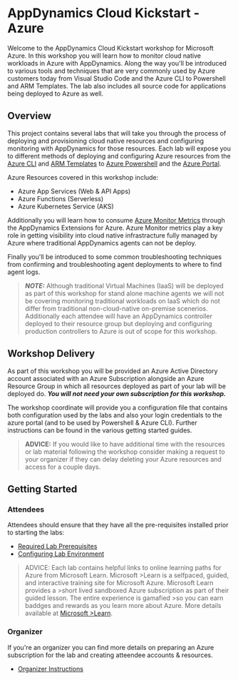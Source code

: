 
# AppDynamics Cloud Kickstart - Azure

Welcome to the AppDynamics Cloud Kickstart workshop for Microsoft Azure. In this workshop you will learn how to monitor cloud native workloads in Azure with AppDynamics. Along the way you'll be introduced to various tools and techniques that are very commonly used by Azure customers today from Visual Studio Code and the Azure CLI to Powershell and ARM Templates. The lab also includes all source code for applications being deployed to Azure as well.

## Overview

This project contains several labs that will take you through the process of deploying and provisioning cloud native resources and configuring monitoring with AppDynamics for those resources. Each lab will expose you to different methods of deploying and configuring Azure resources from the [Azure CLI](https://docs.microsoft.com/en-us/cli/azure/?view=azure-cli-latest) and [ARM Templates](https://docs.microsoft.com/en-us/azure/azure-resource-manager/templates/overview) to [Azure Powershell](https://docs.microsoft.com/en-us/powershell/azure/?view=azps-3.7.0) and the [Azure Portal](https://portal.azure.com/). 

Azure Resources covered in this workshop include:

* Azure App Services (Web & API Apps)
* Azure Functions (Serverless)
* Azure Kubernetes Service (AKS)

Additionally you will learn how to consume [Azure Monitor Metrics](https://docs.microsoft.com/en-us/azure/azure-monitor/platform/metrics-supported) through the AppDynamics Extensions for Azure. Azure Monitor metrics play a key role in getting visibility into cloud native infrastracture fully managed by Azure where traditional AppDynamics agents can not be deploy.

Finally you'll be introduced to some common troubleshooting techniques from confirming and troubleshooting agent deployments to where to find agent logs.

> **_NOTE:_**  Although traditional Virtual Machines (IaaS) will be deployed as part of this workshop for stand alone machine agents we will not be covering monitoring traditional workloads on IaaS which do not differ from traditional non-cloud-native on-premise scenerios.  Additionally each attendee will have an AppDynamics controller deployed to their resource group but deploying and configuring production controllers to Azure is out of scope for this workshop.

## Workshop Delivery

As part of this workshop you will be provided an Azure Active Directory account associated with an Azure Subscription alongside an Azure Resource Group in which all resources deployed as part of your lab will be deployed do. **_You will not need your own subscription for this workshop._**

The workshop coordinate will provide you a configuration file that contains both configuration used by the labs and also your login credentials to the azure portal (and to be used by Powershell & Azure CLI). Further instructions can be found in the various getting started guides.

> **ADVICE:** If you would like to have additional time with the resources or lab material following the workshop consider making a request to your organizer if they can delay deleting your Azure resources and access for a couple days.

## Getting Started

### Attendees

Attendees should ensure that they have all the pre-requisites installed prior to starting the labs:

* [Required Lab Prerequisites](labs/labs-prereqs.md)
* [Configuring Lab Environment](./labs/lab.md)

> ADVICE: Each lab contains helpful links to online learning paths for Azure from Microsoft Learn. Microsoft >Learn is a selfpaced, guided, and interactive training site for Microsoft Azure. Microsoft Learn provides a >short lived sandboxed Azure subscription as part of their guided lesson.  The entire experience is gamafied >so you can earn baddges and rewards as you learn more about Azure.  More details available at [Microsoft >Learn](https://docs.microsoft.com/en-us/learn/).

### Organizer

If you're an organizer you can find more details on preparing an Azure subscription for the lab and creating atteendee accounts & resources.

* [Organizer Instructions](./organizer/readme.md)
